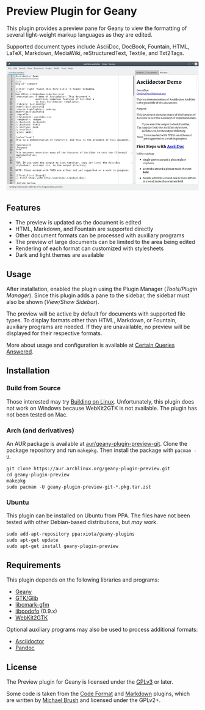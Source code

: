 # Preview Plugin for Geany

This plugin provides a preview pane for Geany to view the formatting of several light-weight markup languages as they are edited.

Supported document types include AsciiDoc, DocBook, Fountain, HTML, LaTeX, Markdown, MediaWiki, reStructuredText, Textile, and Txt2Tags.

![screenshot](docs/screenshot-908.jpg)

## Features

* The preview is updated as the document is edited
* HTML, Markdown, and Fountain are supported directly
* Other document formats can be processed with auxiliary programs
* The preview of large documents can be limited to the area being edited
* Rendering of each format can customized with stylesheets
* Dark and light themes are available

## Usage

After installation, enabled the plugin using the Plugin Manager (*Tools/Plugin Manager*).  Since this plugin adds a pane to the sidebar, the sidebar must also be shown (*View/Show Sidebar*).

The preview will be active by default for documents with supported file types.  To display formats other than HTML, Markdown, or Fountain, auxiliary programs are needed.  If they are unavailable, no preview will be displayed for their respective formats.

More about usage and configuration is available at [Certain Queries Answered](docs/CQA.md).

## Installation

### Build from Source

Those interested may try [Building on Linux](docs/Building_on_Linux.md).  Unfortunately, this plugin does not work on Windows because WebKit2GTK is not available.  The plugin has not been tested on Mac.

### Arch (and derivatives)

An AUR package is available at [aur/geany-plugin-preview-git](https://aur.archlinux.org/packages/geany-plugin-preview-git).  Clone the package repository and run `makepkg`.  Then install the package with `pacman -U`.
```
git clone https://aur.archlinux.org/geany-plugin-preview.git
cd geany-plugin-preview
makepkg
sudo pacman -U geany-plugin-preview-git-*.pkg.tar.zst
```

### Ubuntu

This plugin can be installed on Ubuntu from PPA.  The files have not been tested with other Debian-based distributions, but *may* work.
```
sudo add-apt-repository ppa:xiota/geany-plugins
sudo apt-get update
sudo apt-get install geany-plugin-preview
```

## Requirements

This plugin depends on the following libraries and programs:

* [Geany](https://geany.org/)
* [GTK/Glib](http://www.gtk.org)
* [libcmark-gfm](https://github.com/github/cmark-gfm)
* [libpodofo](https://github.com/podofo/podofo) (0.9.x)
* [WebKit2GTK](http://webkitgtk.org)

Optional auxiliary programs may also be used to process additional formats:

* [Asciidoctor](https://asciidoctor.org/)
* [Pandoc](https://pandoc.org/)

## License

The Preview plugin for Geany is licensed under the [GPLv3](License.md) or later.

Some code is taken from the [Code Format](https://github.com/codebrainz/code-format/) and [Markdown](https://plugins.geany.org/markdown.html) plugins, which are written by [Michael Brush](https://github.com/codebrainz) and licensed under the GPLv2+.
